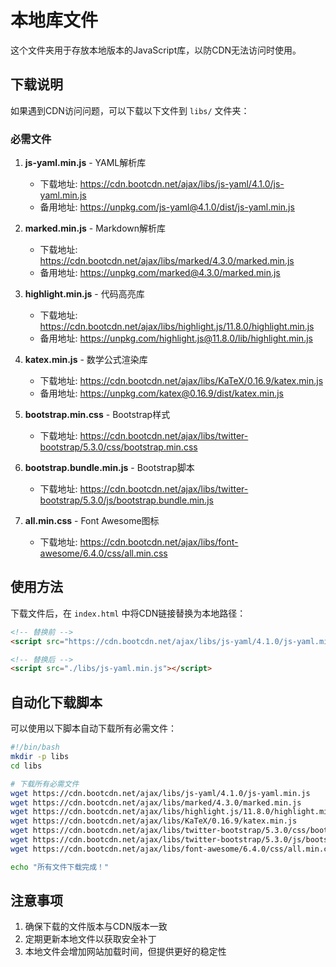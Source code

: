 # 本地库文件

这个文件夹用于存放本地版本的JavaScript库，以防CDN无法访问时使用。

## 下载说明

如果遇到CDN访问问题，可以下载以下文件到 `libs/` 文件夹：

### 必需文件

1. **js-yaml.min.js** - YAML解析库
   - 下载地址: https://cdn.bootcdn.net/ajax/libs/js-yaml/4.1.0/js-yaml.min.js
   - 备用地址: https://unpkg.com/js-yaml@4.1.0/dist/js-yaml.min.js

2. **marked.min.js** - Markdown解析库
   - 下载地址: https://cdn.bootcdn.net/ajax/libs/marked/4.3.0/marked.min.js
   - 备用地址: https://unpkg.com/marked@4.3.0/marked.min.js

3. **highlight.min.js** - 代码高亮库
   - 下载地址: https://cdn.bootcdn.net/ajax/libs/highlight.js/11.8.0/highlight.min.js
   - 备用地址: https://unpkg.com/highlight.js@11.8.0/lib/highlight.min.js

4. **katex.min.js** - 数学公式渲染库
   - 下载地址: https://cdn.bootcdn.net/ajax/libs/KaTeX/0.16.9/katex.min.js
   - 备用地址: https://unpkg.com/katex@0.16.9/dist/katex.min.js

5. **bootstrap.min.css** - Bootstrap样式
   - 下载地址: https://cdn.bootcdn.net/ajax/libs/twitter-bootstrap/5.3.0/css/bootstrap.min.css

6. **bootstrap.bundle.min.js** - Bootstrap脚本
   - 下载地址: https://cdn.bootcdn.net/ajax/libs/twitter-bootstrap/5.3.0/js/bootstrap.bundle.min.js

7. **all.min.css** - Font Awesome图标
   - 下载地址: https://cdn.bootcdn.net/ajax/libs/font-awesome/6.4.0/css/all.min.css

## 使用方法

下载文件后，在 `index.html` 中将CDN链接替换为本地路径：

```html
<!-- 替换前 -->
<script src="https://cdn.bootcdn.net/ajax/libs/js-yaml/4.1.0/js-yaml.min.js"></script>

<!-- 替换后 -->
<script src="./libs/js-yaml.min.js"></script>
```

## 自动化下载脚本

可以使用以下脚本自动下载所有必需文件：

```bash
#!/bin/bash
mkdir -p libs
cd libs

# 下载所有必需文件
wget https://cdn.bootcdn.net/ajax/libs/js-yaml/4.1.0/js-yaml.min.js
wget https://cdn.bootcdn.net/ajax/libs/marked/4.3.0/marked.min.js
wget https://cdn.bootcdn.net/ajax/libs/highlight.js/11.8.0/highlight.min.js
wget https://cdn.bootcdn.net/ajax/libs/KaTeX/0.16.9/katex.min.js
wget https://cdn.bootcdn.net/ajax/libs/twitter-bootstrap/5.3.0/css/bootstrap.min.css
wget https://cdn.bootcdn.net/ajax/libs/twitter-bootstrap/5.3.0/js/bootstrap.bundle.min.js
wget https://cdn.bootcdn.net/ajax/libs/font-awesome/6.4.0/css/all.min.css

echo "所有文件下载完成！"
```

## 注意事项

1. 确保下载的文件版本与CDN版本一致
2. 定期更新本地文件以获取安全补丁
3. 本地文件会增加网站加载时间，但提供更好的稳定性 